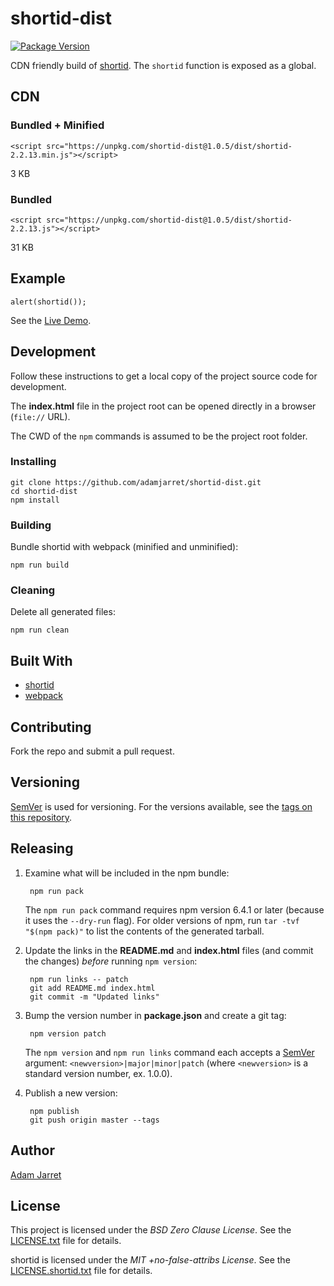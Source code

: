 # shortid-dist

[![Package Version](https://img.shields.io/npm/v/shortid-dist.svg)](https://npmjs.com/package/shortid-dist)

CDN friendly build of [shortid][shortid].
The `shortid` function is exposed as a global.

## CDN

### Bundled + Minified

    <script src="https://unpkg.com/shortid-dist@1.0.5/dist/shortid-2.2.13.min.js"></script>

3 KB

### Bundled

    <script src="https://unpkg.com/shortid-dist@1.0.5/dist/shortid-2.2.13.js"></script>

31 KB

## Example

    alert(shortid());

See the [Live Demo][demo].

## Development

Follow these instructions to get a local copy of the project source code for development.

The **index.html** file in the project root can be opened directly in a browser (`file://` URL).

The CWD of the `npm` commands is assumed to be the project root folder.


### Installing

    git clone https://github.com/adamjarret/shortid-dist.git
    cd shortid-dist
    npm install

### Building

Bundle shortid with webpack (minified and unminified):

    npm run build

### Cleaning

Delete all generated files:

    npm run clean
    
## Built With

* [shortid][shortid]
* [webpack][webpack]

## Contributing

Fork the repo and submit a pull request.

## Versioning

[SemVer][semVer] is used for versioning.
For the versions available, see the [tags on this repository][tags].

## Releasing

1. Examine what will be included in the npm bundle:

        npm run pack
        
    The `npm run pack` command requires npm version 6.4.1 or later (because it uses the `--dry-run` flag).
    For older versions of npm, run `tar -tvf "$(npm pack)"` to list the contents of the generated tarball.

2. Update the links in the **README.md** and **index.html** files (and commit the changes) _before_ running `npm version`:

        npm run links -- patch
        git add README.md index.html
        git commit -m "Updated links"

3. Bump the version number in __package.json__ and create a git tag:

        npm version patch

    The `npm version` and `npm run links` command each accepts a [SemVer][semVer] argument:
     `<newversion>|major|minor|patch` (where `<newversion>` is a standard version number, ex. 1.0.0).

4. Publish a new version:

        npm publish
        git push origin master --tags
        
## Author

[Adam Jarret](https://atj.me)

## License

This project is licensed under the _BSD Zero Clause License_.
See the [LICENSE.txt][license] file for details.

shortid is licensed under the _MIT +no-false-attribs License_.
See the [LICENSE.shortid.txt][shortidLicense] file for details.

[license]: https://github.com/adamjarret/shortid-dist/blob/master/LICENSE.txt

[shortidLicense]: https://github.com/adamjarret/shortid-dist/blob/master/dist/LICENSE.shortid.txt

[shortid]: https://www.npmjs.com/package/shortid

[semVer]: https://semver.org/

[tags]: https://github.com/adamjarret/shortid-dist/tags

[demo]: https://adamjarret.github.io/shortid-dist

[webpack]: http://webpack.js.org
